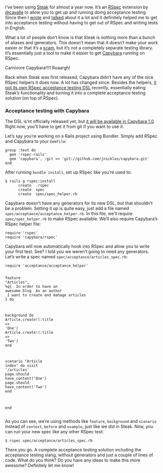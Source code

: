 <p>I’ve been using <a href="https://github.com/cavalle/steak">Steak</a> for almost a year now. It’s an <a href="https://github.com/rspec">RSpec</a> extension by <a href="http://twitter.com/cavalle" title="Luismi Cavallé">@cavalle</a> to allow you to get up and running doing acceptance testing. Since then I <a href="http://jeffkreeftmeijer.com/2010/steak-because-cucumber-is-for-vegetarians">wrote</a> and <a href="http://jeffkreeftmeijer.com/2011/herbivore-carnivore">talked</a> about it a lot and it definitely helped me to get into acceptance testing without having to get out of RSpec and writing tests in English.</p>
<p>What a lot of people don’t know is that Steak is nothing more than a bunch of aliases and generators. This doesn’t mean that it doesn’t make your work easier or that it’s a <a href="http://twitter.com/#!/wycats/status/26769271290">scam</a>, but it’s not a completely separate testing library. It’s essentially just a tool to make it easier to get <a href="https://github.com/jnicklas/capybara">Capybara</a> running on RSpec.</p>
<p><img src="http://jeffkreeftmeijer.com/images/carnivore_capybara.png" alt=""><br><span class="small">Carnivore Capybara!!!1 Roaargh!</span></p>
<p>Back when Steak was first released, Capybara didn’t have any of the nice RSpec helpers it does now. A lot has changed since. Besides the helpers, <a href="https://github.com/jnicklas/capybara/commit/f4897f890d8dd33215fef238902988e8823a6539">it got its own RSpec acceptance testing <span class="caps">DSL</span></a> recently, essentially eating Steak’s functionality and turning it into a complete acceptance testing solution (on top of RSpec).</p>
<h3>Acceptance testing with Capybara</h3>
<p>The <span class="caps">DSL</span> is’nt officially released yet, but <a href="http://twitter.com/#!/jncoward/status/36102623924850688">it will be available in Capybara 1.0</a>. Right now, you’ll have to get it from git if you want to use it.</p>
<p>Let’s say you’re working on a Rails project using Bundler. Simply add RSpec and Capybara to your <code>Gemfile</code>:</p>
<div class="highlight">
<pre><code class="ruby"><span class="n">group</span> <span class="ss">:test</span> <span class="k">do</span>
  <span class="n">gem</span> <span class="s1">'rspec-rails'</span>
  <span class="n">gem</span> <span class="s1">'capybara'</span><span class="p">,</span> <span class="ss">:git</span> <span class="o">=&gt;</span> <span class="s1">'git://github.com/jnicklas/capybara.git'</span>
<span class="k">end</span>
</code></pre>
</div>
<p>After running <code>bundle install</code>, set up RSpec like you’re used to:</p>
<div class="highlight">
<pre><code class="console"><span class="gp">$</span> rails g rspec:install
<span class="go">      create  .rspec</span>
<span class="go">      create  spec</span>
<span class="go">      create  spec/spec_helper.rb</span>
</code></pre>
</div>
<p>Capybara doesn’t have any generators for its new <span class="caps">DSL</span>, but that shouldn’t be a problem. Setting it up is quite easy, just add a file named <code>spec/acceptance/acceptance_helper.rb</code>. In this file, we’ll require <code>spec/spec_helper.rb</code> to make RSpec available. We’ll also require Capybara’s RSpec helper file:</p>
<div class="highlight">
<pre><code class="ruby"><span class="nb">require</span> <span class="s1">'rspec'</span>
<span class="nb">require</span> <span class="s1">'capybara/rspec'</span>
</code></pre>
</div>
<p>Capybara will now automatically hook into RSpec and allow you to write your first test. See? I told you we weren’t going to need any generators. Let’s write a spec named <code>spec/acceptance/articles_spec.rb</code>:</p>
<div class="highlight">
<pre><code class="ruby"><span class="nb">require</span> <span class="s1">'acceptance/acceptance_helper'</span>

<span class="n">feature</span> <span class="s2">"Articles"</span><span class="p">,</span> <span class="sx">%q{</span>
<span class="sx">  In order to have an awesome blog</span>
<span class="sx">  As an author</span>
<span class="sx">  I want to create and manage articles</span>
<span class="sx">}</span> <span class="k">do</span>

  <span class="n">background</span> <span class="k">do</span>
    <span class="no">Article</span><span class="o">.</span><span class="n">create!</span><span class="p">(</span><span class="ss">:title</span> <span class="o">=&gt;</span> <span class="s1">'One'</span><span class="p">)</span>
    <span class="no">Article</span><span class="o">.</span><span class="n">create!</span><span class="p">(</span><span class="ss">:title</span> <span class="o">=&gt;</span> <span class="s1">'Two'</span><span class="p">)</span>
  <span class="k">end</span>

  <span class="n">scenario</span> <span class="s2">"Article index"</span> <span class="k">do</span>
    <span class="n">visit</span> <span class="s1">'/articles'</span>
    <span class="n">page</span><span class="o">.</span><span class="n">should</span> <span class="n">have_content</span><span class="p">(</span><span class="s1">'One'</span><span class="p">)</span>
    <span class="n">page</span><span class="o">.</span><span class="n">should</span> <span class="n">have_content</span><span class="p">(</span><span class="s1">'Two'</span><span class="p">)</span>
  <span class="k">end</span>

<span class="k">end</span>
</code></pre>
</div>
<p>As you can see, we’re using methods like <code>feature</code>, <code>background</code> and <code>scenario</code> instead of <code>context</code>, <code>before</code> and <code>example</code>, just like we did in Steak. Now, you can run your new spec like any other RSpec test:</p>
<div class="highlight">
<pre><code class="console"><span class="gp">$</span> rspec spec/acceptance/articles_spec.rb
</code></pre>
</div>
<p>There you go. A complete acceptance testing solution including the acceptance testing slang, without generators and just a couple of lines of code. What do you think? Do you have any ideas to make this more awesome? Definitely let me know!</p>